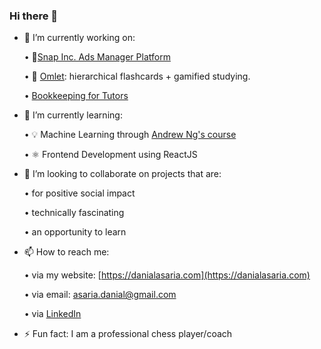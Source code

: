 ### Hi there 👋

<!--
**danialasaria/danialasaria** is a ✨ _special_ ✨ repository because its `README.md` (this file) appears on your GitHub profile.
--->

- 🔭 I’m currently working on:


  •  👻[Snap Inc. Ads Manager Platform](https://ads.snapchat.com/) 
  
  •  🍳 [Omlet](https://github.com/a-qxin/Omlet): hierarchical flashcards + gamified studying.

  •  [Bookkeeping for Tutors](https://github.com/danialasaria/Freelancer-Finances)
  
- 🌱 I’m currently learning:

  •  💡 Machine Learning through [Andrew Ng's course](https://www.coursera.org/learn/machine-learning?action=enroll)
  
  •  ⚛️ Frontend Development using ReactJS
  

- 👯 I’m looking to collaborate on projects that are:

    • for positive social impact
  
    • technically fascinating
  
    • an opportunity to learn


- 📫 How to reach me: 

  • via my website: [https://danialasaria.com](https://danialasaria.com)

  • via email: [asaria.danial@gmail.com](asaria.danial@gmail.com)
  
  • via [LinkedIn](https://www.linkedin.com/in/danial-asaria/)

- ⚡ Fun fact: I am a professional chess player/coach
